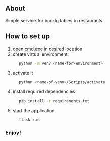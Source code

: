 ## About
Simple service for bookig tables in restaurants

## How to set up
1. open cmd.exe in desired location
2. create virtual environment:
```sh
      python -m venv <name-for-environment>
 ```
3. activate it
```sh
      python <name-of-venv>/Scripts/activate
 ```
4. install required dependencies
```sh
      pip install -r requirements.txt
 ```
5. start the application
```sh
      flask run
 ```

### Enjoy!